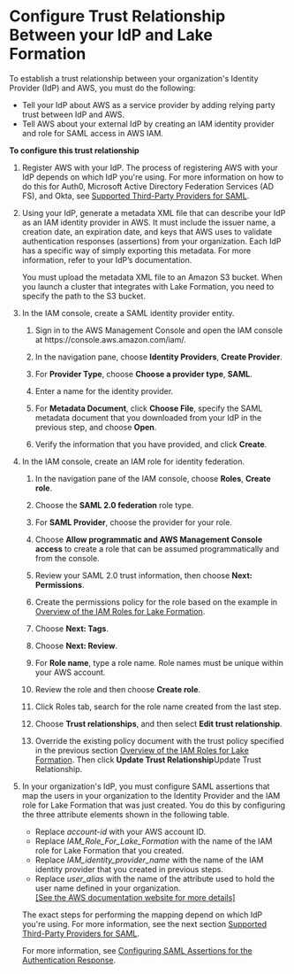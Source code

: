 # Configure Trust Relationship Between your IdP and Lake Formation<a name="emr-lf-federation"></a>

To establish a trust relationship between your organization's Identity Provider \(IdP\) and AWS, you must do the following:
+ Tell your IdP about AWS as a service provider by adding relying party trust between IdP and AWS\. 
+ Tell AWS about your external IdP by creating an IAM identity provider and role for SAML access in AWS IAM\. 

**To configure this trust relationship**

1. Register AWS with your IdP\. The process of registering AWS with your IdP depends on which IdP you're using\. For more information on how to do this for Auth0, Microsoft Active Directory Federation Services \(AD FS\), and Okta, see [Supported Third\-Party Providers for SAML](emr-lf-idp.md)\. 

1. Using your IdP, generate a metadata XML file that can describe your IdP as an IAM identity provider in AWS\. It must include the issuer name, a creation date, an expiration date, and keys that AWS uses to validate authentication responses \(assertions\) from your organization\. Each IdP has a specific way of simply exporting this metadata\. For more information, refer to your IdP’s documentation\.

   You must upload the metadata XML file to an Amazon S3 bucket\. When you launch a cluster that integrates with Lake Formation, you need to specify the path to the S3 bucket\. 

1. In the IAM console, create a SAML identity provider entity\. 

   1. Sign in to the AWS Management Console and open the IAM console at https://console\.aws\.amazon\.com/iam/\.

   1. In the navigation pane, choose **Identity Providers**, **Create Provider**\.

   1. For **Provider Type**, choose **Choose a provider type**, **SAML**\.

   1. Enter a name for the identity provider\. 

   1. For **Metadata Document**, click **Choose File**, specify the SAML metadata document that you downloaded from your IdP in the previous step, and choose **Open**\. 

   1. Verify the information that you have provided, and click **Create**\.

1. In the IAM console, create an IAM role for identity federation\. 

   1. In the navigation pane of the IAM console, choose **Roles**, **Create role**\.

   1. Choose the **SAML 2\.0 federation** role type\.

   1. For **SAML Provider**, choose the provider for your role\.

   1. Choose **Allow programmatic and AWS Management Console access** to create a role that can be assumed programmatically and from the console\.

   1. Review your SAML 2\.0 trust information, then choose **Next: Permissions**\. 

   1. Create the permissions policy for the role based on the example in [Overview of the IAM Roles for Lake Formation](emr-lf-iam-role.md)\. 

   1. Choose **Next: Tags**\.

   1. Choose **Next: Review**\.

   1. For **Role name**, type a role name\. Role names must be unique within your AWS account\. 

   1. Review the role and then choose **Create role**\.

   1. Click Roles tab, search for the role name created from the last step\.

   1. Choose **Trust relationships**, and then select **Edit trust relationship**\.

   1. Override the existing policy document with the trust policy specified in the previous section [Overview of the IAM Roles for Lake Formation](emr-lf-iam-role.md)\. Then click **Update Trust Relationship**Update Trust Relationship\. 

1. In your organization's IdP, you must configure SAML assertions that map the users in your organization to the Identity Provider and the IAM role for Lake Formation that was just created\. You do this by configuring the three attribute elements shown in the following table\. 
   + Replace *account\-id* with your AWS account ID\.
   + Replace *IAM\_Role\_For\_Lake\_Formation* with the name of the IAM role for Lake Formation that you created\.
   + Replace *IAM\_identity\_provider\_name* with the name of the IAM identity provider that you created in previous steps\. 
   + Replace *user\_alias* with the name of the attribute used to hold the user name defined in your organization\.    
[\[See the AWS documentation website for more details\]](http://docs.aws.amazon.com/emr/latest/ManagementGuide/emr-lf-federation.html)

   The exact steps for performing the mapping depend on which IdP you're using\. For more information, see the next section [Supported Third\-Party Providers for SAML](emr-lf-idp.md)\.

   For more information, see [Configuring SAML Assertions for the Authentication Response](https://docs.aws.amazon.com/IAM/latest/UserGuide/id_roles_providers_create_saml_assertions.html)\.